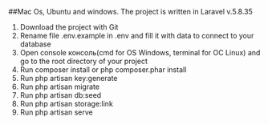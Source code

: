 ##Mac Os, Ubuntu and windows. 
The project is written in Laravel v.5.8.35
1. Download the project with Git
2. Rename file .env.example in .env and fill it with data to connect to your database
3. Open console консоль(cmd for ОS Windows, terminal for ОС Linux) and go to the root directory of your project
4. Run composer install or php composer.phar install
5. Run php artisan key:generate 
6. Run php artisan migrate
7. Run php artisan db:seed
8. Run php artisan storage:link
9. Run php artisan serve
